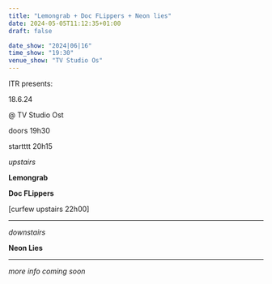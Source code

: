 ```yaml
---
title: "Lemongrab + Doc FLippers + Neon lies"
date: 2024-05-05T11:12:35+01:00
draft: false

date_show: "2024|06|16"
time_show: "19:30"
venue_show: "TV Studio Os"
---
```


ITR presents:

18.6.24

@ TV Studio Ost

doors 19h30

startttt 20h15

_upstairs_

**Lemongrab**

**Doc FLippers**

[curfew upstairs 22h00]

---

_downstairs_

**Neon Lies**

---

_more info coming soon_

